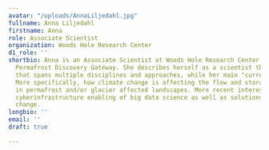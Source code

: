 ```yaml
---
avatar: "/uploads/AnnaLiljedahl.jpg"
fullname: Anna Liljedahl
firstname: Anna
role: Associate Scientist
organization: Woods Hole Research Center
d1_role: ''
shortbio: Anna is an Associate Scientist at Woods Hole Research Center and PI of the
  Permafrost Discovery Gateway. She describes herself as a scientist that enjoys science
  that spans multiple disciplines and approaches, while her main "currency" is water.
  More specifically, how climate change is affecting the flow and storage of water
  in permafrost and/or glacier affected landscapes. More recent interests include
  cyberinfrastructure enabling of big data science as well as solutions to climate
  change.
longbio: ''
email: ''
draft: true

---
```

